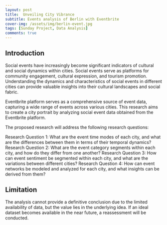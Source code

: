 ```yaml
---
layout: post
title:  Unveiling City Vibrance
subtitle: Events analysis of Berlin with Eventbrite
cover-img: /assets/img/berlin-event.jpg
tags: [Sunday Project, Data Analysis]
comments: true
---
```


## Introduction

Social events have increasingly become significant indicators of cultural and social dynamics within cities. Social events serve as platforms for community engagement, cultural expression, and tourism promotion. Understanding the dynamics and characteristics of social events in different cities can provide valuable insights into their cultural landscapes and social fabric.

Eventbrite platform serves as a comprehensive source of event data, capturing a wide range of events across various cities. This research aims to create a city portrait by analyzing social event data obtained from the Eventbrite platform. 

The proposed research will address the following research questions:

Research Question 1: What are the event time modes of each city, and what are the differences between them in terms of their temporal dynamics?
Research Question 2: What are the event category segments within each city, and how do they differ from one another?
Research Question 3: How can event sentiment be segmented within each city, and what are the variations between different cities?
Research Question 4: How can event networks be modeled and analyzed for each city, and what insights can be derived from them?




## Limitation
The analysis cannot provide a definitive conclusion due to the limited availability of data, but the value lies in the underlying idea. If an ideal dataset becomes available in the near future, a reassessment will be conducted.

